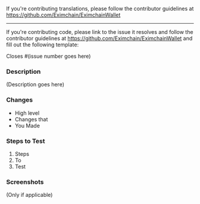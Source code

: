 If you're contributing translations, please follow the contributor guidelines
at https://github.com/Eximchain/EximchainWallet

---

If you're contributing code, please link to the issue it resolves and follow the
contributor guidelines at https://github.com/Eximchain/EximchainWallet and fill out the following template:

Closes #(issue number goes here)

### Description

(Description goes here)

### Changes

* High level
* Changes that
* You Made

### Steps to Test

1. Steps
2. To
3. Test

### Screenshots

(Only if applicable)
